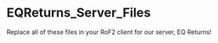 # EQReturns_Server_Files
Replace all of these files in your RoF2 client for our server, EQ Returns!
